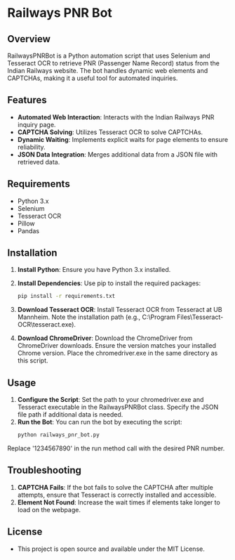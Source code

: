 # Railways PNR Bot

## Overview

RailwaysPNRBot is a Python automation script that uses Selenium and Tesseract OCR to retrieve PNR (Passenger Name Record) status from the Indian Railways website. The bot handles dynamic web elements and CAPTCHAs, making it a useful tool for automated inquiries.

## Features

- **Automated Web Interaction**: Interacts with the Indian Railways PNR inquiry page.
- **CAPTCHA Solving**: Utilizes Tesseract OCR to solve CAPTCHAs.
- **Dynamic Waiting**: Implements explicit waits for page elements to ensure reliability.
- **JSON Data Integration**: Merges additional data from a JSON file with retrieved data.

## Requirements

- Python 3.x
- Selenium
- Tesseract OCR
- Pillow
- Pandas

## Installation

1. **Install Python**: Ensure you have Python 3.x installed.
2. **Install Dependencies**: Use pip to install the required packages:

   ```bash
   pip install -r requirements.txt
3. **Download Tesseract OCR**: Install Tesseract OCR from Tesseract at UB Mannheim.
Note the installation path (e.g., C:\\Program Files\\Tesseract-OCR\\tesseract.exe).
4. **Download ChromeDriver**: Download the ChromeDriver from ChromeDriver downloads.
Ensure the version matches your installed Chrome version.
Place the chromedriver.exe in the same directory as this script.

## Usage

1. **Configure the Script**: Set the path to your chromedriver.exe and Tesseract executable in the RailwaysPNRBot class.
Specify the JSON file path if additional data is needed.
2. **Run the Bot**: You can run the bot by executing the script:
   ```bash
   python railways_pnr_bot.py
Replace '1234567890' in the run method call with the desired PNR number.

## Troubleshooting

1. **CAPTCHA Fails**: If the bot fails to solve the CAPTCHA after multiple attempts, ensure that Tesseract is correctly installed and accessible.
2. **Element Not Found**: Increase the wait times if elements take longer to load on the webpage.

## License
- This project is open source and available under the MIT License.
